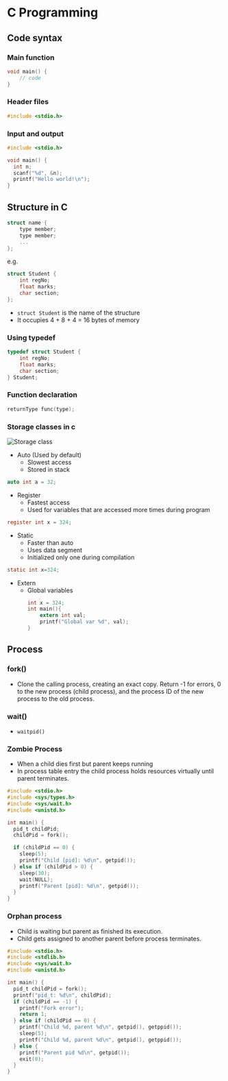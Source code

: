 # C Programming

## Code syntax

### Main function

```c
void main() {
    // code
}
```

### Header files

```c
#include <stdio.h>
```

### Input and output

```c
#include <stdio.h>

void main() {
  int n;
  scanf("%d", &n);
  printf("Hello world!\n");
}
```

## Structure in C

```c
struct name {
    type member;
    type member;
    ...
};
```

e.g.

```c
struct Student {
    int regNo;
    float marks;
    char section;
};
```

- `struct Student` is the name of the structure
- It occupies 4 + 8 + 4 = 16 bytes of memory

### Using typedef

```c
typedef struct Student {
    int regNo;
    float marks;
    char section;
} Student;
```

### Function declaration

```c
returnType func(type);
```

### Storage classes in c

![Storage class](https://media.geeksforgeeks.org/wp-content/cdn-uploads/Storage-Classes-In-C.png)

- Auto (Used by default)
    - Slowest access
    - Stored in stack

```c
auto int a = 32; 
```

- Register
    - Fastest access
    - Used for variables that are accessed more times during program

```c
register int x = 324;
```

- Static 
    - Faster than auto
    - Uses data segment
    - Initialized only one during compilation

```c
static int x=324;
```

- Extern
  - Global variables
    ```c
    int x = 324;
    int main(){
        extern int val;
        printf("Global var %d", val);
    }
    ```


## Process
### fork()
- Clone the calling process, creating an exact copy.
Return -1 for errors, 0 to the new process (child process), and the process ID of the new process to the old process.

### wait()
- `waitpid()`

### Zombie Process
- When a child dies first but parent keeps running
- In process table entry the child process holds resources virtually until parent terminates.

```c
#include <stdio.h>
#include <sys/types.h>
#include <sys/wait.h>
#include <unistd.h>

int main() {
  pid_t childPid;
  childPid = fork();

  if (childPid == 0) {
    sleep(5);
    printf("Child [pid]: %d\n", getpid());
  } else if (childPid > 0) {
    sleep(30);
    wait(NULL);
    printf("Parent [pid]: %d\n", getpid());
  }
}
```

### Orphan process
- Child is waiting but parent as finished its execution.
- Child gets assigned to another parent before process terminates.

```c
#include <stdio.h>
#include <stdlib.h>
#include <sys/wait.h>
#include <unistd.h>

int main() {
  pid_t childPid = fork();
  printf("pid_t: %d\n", childPid);
  if (childPid == -1) {
    printf("Fork error");
    return 1;
  } else if (childPid == 0) {
    printf("Child %d, parent %d\n", getpid(), getppid());
    sleep(5);
    printf("Child %d, parent %d\n", getpid(), getppid());
  } else {
    printf("Parent pid %d\n", getpid());
    exit(0);
  }
}
```